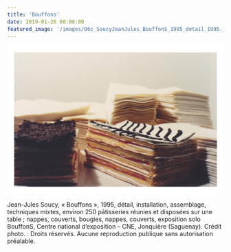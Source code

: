 ```yaml
---
title: 'Bouffons'
date: 2019-01-26 00:00:00
featured_image: '/images/06c_SoucyJeanJules_BouffonS_1995_detail_1995.jpg'
---
```


![](/images/06c_SoucyJeanJules_BouffonS_1995_detail_1995.jpg)

Jean-Jules Soucy, « Bouffons », 1995, détail, installation, assemblage, techniques mixtes, environ 250 pâtisseries réunies et disposées sur une table ; nappes, couverts, bougies, nappes, couverts, exposition solo BouffonS, Centre national d’exposition – CNE, Jonquière (Saguenay). Crédit photo. : Droits réservés. Aucune reproduction publique sans autorisation préalable.

